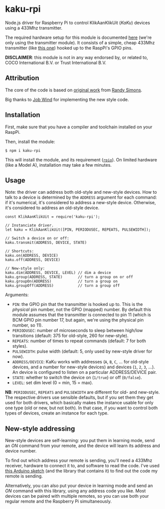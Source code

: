 # kaku-rpi

Node.js driver for Raspberry Pi to control KlikAanKlikUit (_KaKu_) devices using a 433Mhz transmitter.

The required hardware setup for this module is documented [here](https://domoticproject.com/controlling-433-mhz-remote-raspberry-pi/) (we're only using the transmitter module). It consists of a simple, cheap 433Mhz transmitter (like [this one](http://www.dx.com/p/433mhz-wireless-transmitter-module-superregeneration-for-arduino-green-149254)) hooked up to the RaspPi's GPIO pins.

**DISCLAIMER**: this module is not in any way endorsed by, or related to, COCO International B.V. or Trust International B.V.

## Attribution

The core of the code is based on [original work](https://bitbucket.org/fuzzillogic/433mhzforarduino/src/0847a6d8a9173abd5abf9cf571a1539f56588c0e/RemoteSwitch/) from [Randy Simons](http://randysimons.nl/).

Big thanks to [Job Wind](https://github.com/Monkeystation/) for implementing the new style code.

## Installation

First, make sure that you have a compiler and toolchain installed on your RaspPi.

Then, install the module:
```
$ npm i kaku-rpi
```

This will install the module, and its requirement ([`rpio`](https://github.com/jperkin/node-rpio)). On limited hardware (like a Model A), installation may take a few minutes.

## Usage

Note: the driver can address both old-style and new-style devices. How to talk to a device is determined by the `ADDRESS` argument for each command: if it's numerical, it's considered to address a new-style device. Otherwise, it's considered to address an old-style device.

```
const KlikAanKlikUit = require('kaku-rpi');

// Instanciate driver.
let kaku = KlikAanKlikUit([PIN, PERIODUSEC, REPEATS, PULSEWIDTH]);

// Switch a device on or off:
kaku.transmit(ADDRESS, DEVICE, STATE)

// Shortcuts:
kaku.on(ADDRESS, DEVICE)
kaku.off(ADDRESS, DEVICE)

// New-style only:
kaku.dim(ADDRESS, DEVICE, LEVEL) // dim a device
kaku.group(ADDRESS, STATE)       // turn a group on or off
kaku.groupOn(ADDRESS)            // turn a group on
kaku.groupOff(ADDRESS)           // turn a group off
```

Arguments:

* `PIN`: the GPIO pin that the transmitter is hooked up to. This is the _physical_ pin number, not the GPIO (mapped) number. By default this module assumes that the transmitter is connected to pin 11 (which is BCM GPIO pin number 17, but again, we're using the physical pin number, so 11).
* `PERIODUSEC`: number of microseconds to sleep between high/low transitions (default: 375 for old-style, 260 for new-style).
* `REPEATS`: number of times to repeat commands (default: 7 for both styles).
* `PULSEWIDTH`: pulse width (default: 5, only used by new-style driver for now).
* `ADDRESS/DEVICE`: KaKu works with addresses (`A`, `B`, `C`, … for old-style devices, and a number for new-style devices) and devices (`1`, `2`, `3`, …). An device is configured to listen on a particular ADDRESS/DEVICE pair.
* `STATE`: whether to switch the device on (`1/true`) or off (`0/false`).
* `LEVEL`: set dim level (0 = min, 15 = max).

**NB**: `PERIODUSEC`, `REPEATS` and `PULSEWIDTH` are different for old- and new-style. The respective drivers use sensible defaults, but if you set them they get used for both drivers, which basically makes the instance usable for only one type (old or new, but not both). In that case, if you want to control both types of devices, create an instance for each type.

## New-style addressing

New-style devices are self-learning: you put them in learning mode, send an _ON_ command from your remote, and the device will learn its address and device number.

To find out which address your remote is sending, you'll need a 433Mhz receiver, hardware to connect it to, and software to read the code. I've used [this Arduino sketch](https://bitbucket.org/fuzzillogic/433mhzforarduino/src/0847a6d8a9173abd5abf9cf571a1539f56588c0e/NewRemoteSwitch/examples/ShowReceivedCode/ShowReceivedCode.ino) (and the library that contains it) to find out the code my remote is sending.

Alternatively, you can also put your device in learning mode and send an _ON_ command with this library, using any address code you like. Most devices can be paired with multiple remotes, so you can use both your regular remote and the Raspberry Pi simultaneously.

